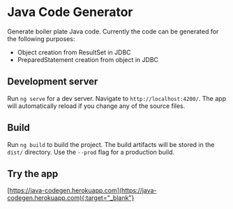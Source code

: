 # Java Code Generator
Generate boiler plate Java code. Currently the code can be generated for the following purposes:
- Object creation from ResultSet in JDBC
- PreparedStatement creation from object in JDBC

## Development server

Run `ng serve` for a dev server. Navigate to `http://localhost:4200/`. The app will automatically reload if you change any of the source files.

## Build

Run `ng build` to build the project. The build artifacts will be stored in the `dist/` directory. Use the `--prod` flag for a production build.

## Try the app
[https://java-codegen.herokuapp.com](https://java-codegen.herokuapp.com){:target="_blank"}

